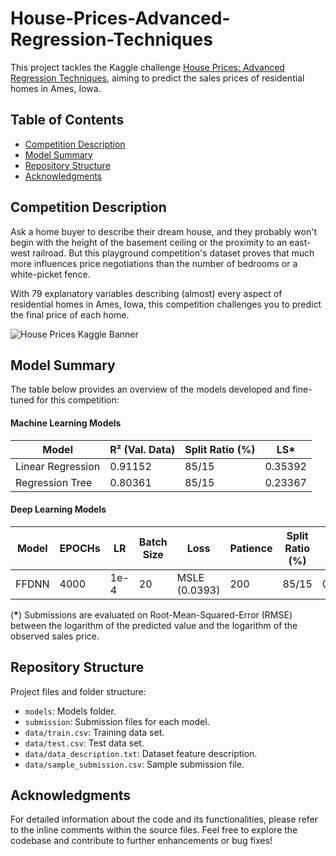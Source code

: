 # House-Prices-Advanced-Regression-Techniques
This project tackles the Kaggle challenge [House Prices: Advanced Regression Techniques](https://www.kaggle.com/competitions/house-prices-advanced-regression-techniques), aiming to predict the sales prices of residential homes in Ames, Iowa. 


## Table of Contents
- [Competition Description](#competition-description)
- [Model Summary](#model-summary)
- [Repository Structure](#repository-structure)
- [Acknowledgments](#acknowledgments)

## Competition Description
Ask a home buyer to describe their dream house, and they probably won't begin with the height of the basement ceiling or the proximity to an east-west railroad. But this playground competition's dataset proves that much more influences price negotiations than the number of bedrooms or a white-picket fence.

With 79 explanatory variables describing (almost) every aspect of residential homes in Ames, Iowa, this competition challenges you to predict the final price of each home.

![House Prices Kaggle Banner](https://storage.googleapis.com/kaggle-media/competitions/House%20Prices/kaggle_5407_media_housesbanner.png)


## Model Summary
The table below provides an overview of the models developed and fine-tuned for this competition:

#### Machine Learning Models

| Model              | R² (Val. Data) | Split Ratio (%) | LS\* |
|--------------------|-----------------|-----------------|-------------|
| Linear Regression  | 0.91152         |       85/15     | 0.35392     |
| Regression Tree    | 0.80361         |       85/15     | 0.23367     |

#### Deep Learning Models

| Model              | EPOCHs | LR   | Batch Size | Loss           | Patience | Split Ratio (%)   | LS\* |
|--------------------|--------|------|-------------|----------------|----------|--------------------|------------|
| FFDNN              | 4000   | 1e-4 |  20         | MSLE (0.0393)  | 200      | 85/15              | 0.21338    |

(**\***) Submissions are evaluated on Root-Mean-Squared-Error (RMSE) between the logarithm of the predicted value and the logarithm of the observed sales price.

## Repository Structure

Project files and folder structure:
- `models`: Models folder.
- `submission`: Submission files for each model.
- `data/train.csv`: Training data set.
- `data/test.csv`: Test data set.
- `data/data_description.txt`: Dataset feature description.
- `data/sample_submission.csv`: Sample submission file.

## Acknowledgments

For detailed information about the code and its functionalities, please refer to the inline comments within the source files. Feel free to explore the codebase and contribute to further enhancements or bug fixes!
